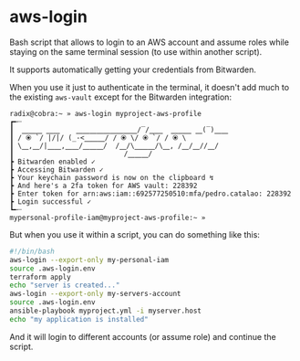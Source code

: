 # aws-login
Bash script that allows to login to an AWS account and assume roles while staying on the same terminal session (to use within another script).

It supports automatically getting your credentials from Bitwarden.

When you use it just to authenticate in the terminal, it doesn't add much to the existing `aws-vault` except for the Bitwarden integration:
```
radix@cobra:~ » aws-login myproject-aws-profile
┏╾┈
┃  ⎽⎽⎽ ⎽⎽    ⎽⎽⎽⎽⎽⎽⎽⎽⎽/‾/⎽⎽  ⎽⎽⎽ ⎽(‾)⎽⎽
┃ / ⦿ `/ |/|/ (_-<⎽⎽⎽/ / ⦿ \/ ⦿ `/ / ⦿ \
┃ \⎽,⎽/|⎽⎽,⎽⎽/⎽⎽⎽/  /⎽/\⎽⎽⎽/\⎽, /⎽/⎽//⎽/
┃                           /⎽⎽⎽/
┣ Bitwarden enabled ✓
┣ Accessing Bitwarden ✓
┣ Your keychain password is now on the clipboard ↯
┣ And here's a 2fa token for AWS vault: 228392
┣ Enter token for arn:aws:iam::692577250510:mfa/pedro.catalao: 228392
┣ Login successful ✓
┗╾┈
mypersonal-profile-iam@myproject-aws-profile:~ »
```

But when you use it within a script, you can do something like this:
```bash
#!/bin/bash
aws-login --export-only my-personal-iam
source .aws-login.env
terraform apply
echo "server is created..."
aws-login --export-only my-servers-account
source .aws-login.env
ansible-playbook myproject.yml -i myserver.host
echo "my application is installed"
```
And it will login to different accounts (or assume role) and continue the script.

